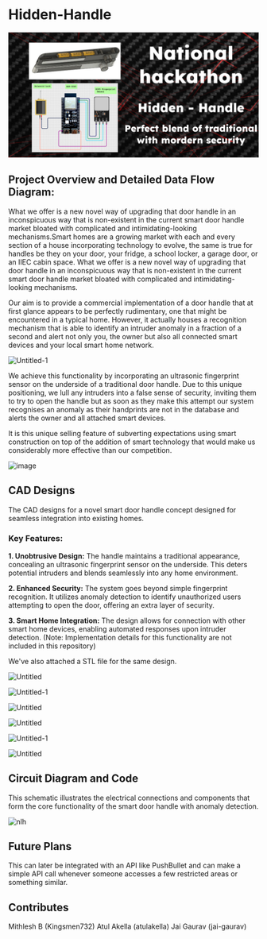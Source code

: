 # Hidden-Handle
![title-pic](https://github.com/kingsmen732/National-Hackathon/blob/main/demo.png)

## Project Overview and Detailed Data Flow Diagram:
What we offer is a new novel way of upgrading that door handle in an inconspicuous way that is non-existent in the current smart door handle market bloated with complicated and intimidating-looking mechanisms.Smart homes are a growing market with each and every section of a house incorporating technology to evolve, the same is true for handles be they on your door, your fridge, a school locker, a garage door, or an IIEC cabin space. What we offer is a new novel way of upgrading that door handle in an inconspicuous way that is non-existent in the current smart door handle market bloated with complicated and intimidating-looking mechanisms.

Our aim is to provide a commercial implementation of a door handle that at first glance appears to be perfectly rudimentary, one that might be encountered in a typical home. However, it actually houses a recognition mechanism that is able to identify an intruder anomaly in a fraction of a second and alert not only you, the owner but also all connected smart devices and your local smart home network.

![Untitled-1](https://github.com/atulakella/hidden-handle/assets/44159259/79d9856c-f6c7-4241-a99c-0197e74376a2)


We achieve this functionality by incorporating an ultrasonic fingerprint sensor on the underside of a traditional door handle. Due to this unique positioning, we lull any intruders into a false sense of security, inviting them to try to open the handle but as soon as they make this attempt our system recognises an anomaly as their handprints are not in the database and alerts the owner and all attached smart devices.

It is this unique selling feature of subverting expectations using smart construction on top of the addition of smart technology that would make us considerably more effective than our competition. 
 
![image](https://github.com/atulakella/hidden-handle/assets/44159259/31666b02-0478-4f3c-8e33-2c50e85a002a)

## CAD Designs
The CAD designs for a novel smart door handle concept designed for seamless integration into existing homes.

### Key Features:

**1. Unobtrusive Design:** The handle maintains a traditional appearance, concealing an ultrasonic fingerprint sensor on the underside. This deters potential intruders and blends seamlessly into any home environment.

**2. Enhanced Security:** The system goes beyond simple fingerprint recognition. It utilizes anomaly detection to identify unauthorized users attempting to open the door, offering an extra layer of security.

**3. Smart Home Integration:** The design allows for connection with other smart home devices, enabling automated responses upon intruder detection. (Note: Implementation details for this functionality are not included in this repository)

We've also attached a STL file for the same design.

![Untitled](https://github.com/atulakella/hidden-handle/assets/44159259/c7993552-8248-48c8-97c5-df4ff75c28e6)

![Untitled-1](https://github.com/atulakella/hidden-handle/assets/44159259/e615e1a9-6f14-477a-b7f6-44a3123dd477)

![Untitled](https://github.com/atulakella/hidden-handle/assets/44159259/bd5d960b-845f-4ce0-8940-4d9cc12ffe0e)

![Untitled](https://github.com/atulakella/hidden-handle/assets/44159259/c436cd00-5cec-42f0-be0e-48ff149d0b0a)

![Untitled-1](https://github.com/atulakella/hidden-handle/assets/44159259/6ca691db-62a6-437d-b8a8-8bc1697407d4)

![Untitled](https://github.com/atulakella/hidden-handle/assets/44159259/36c0fdfc-94b6-40e9-afef-56437011428e)


## Circuit Diagram and Code
This schematic illustrates the electrical connections and components that form the core functionality of the smart door handle with anomaly detection. 

![nlh](https://github.com/atulakella/hidden-handle/assets/44159259/9ef262b5-7d3c-4603-93e6-c58c8a842576)

## Future Plans
This can later be integrated with an API like PushBullet and can make a simple API call whenever someone accesses a few restricted areas or something similar.

## Contributes
Mithlesh B (Kingsmen732)
Atul Akella (atulakella)
Jai Gaurav (jai-gaurav)
